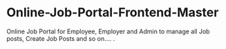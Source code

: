 # Online-Job-Portal-Frontend-Master
Online Job Portal for Employee, Employer and Admin to manage all Job posts, Create Job Posts and so on.... .
